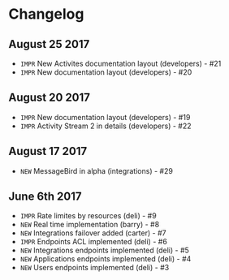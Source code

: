 # Changelog

## August 25 2017

- `IMPR` New Activites documentation layout (developers) - #21
- `IMPR` New documentation layout (developers) - #20

## August 20 2017

- `IMPR` New documentation layout (developers) - #19
- `IMPR` Activity Stream 2 in details (developers) - #22

## August 17 2017

- `NEW` MessageBird in alpha (integrations) - #29

## June 6th 2017

- `IMPR` Rate limites by resources (deli) - #9
- `NEW` Real time implementation (barry) - #8
- `NEW` Integrations failover added (carter) - #7
- `IMPR` Endpoints ACL implemented (deli) - #6
- `NEW` Integrations endpoints implemented (deli) - #5
- `NEW` Applications endpoints implemented (deli) - #4
- `NEW` Users endpoints implemented (deli) - #3
